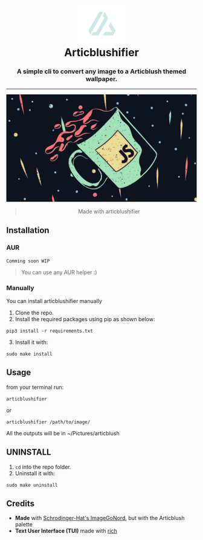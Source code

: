 <h1 align="center">
	<img src="https://github.com/articblush/.github/blob/main/src/articblush56.png" width="25%" alt="Logo"/><br/>
	Articblushifier</a>
  </h1>

 <h3 align="center">A simple cli to convert any image to a Articblush themed wallpaper.</h3>
 
 ----

<div align="center">
	<img src="./1.jpg" width="520" width="400"></img>
	<br>
	<blockquote>Made with articblushifier</blockquote>
</div>

## Installation

### AUR

``` 
Comming soon WIP
```

> You can use any AUR helper :)

### Manually

You can install articblushifier manually

1. Clone the repo.
2. Install the required packages using pip as shown below:
```
pip3 install -r requirements.txt
```
3. Install it with:
```
sudo make install
```

## Usage
from your terminal run:
```
articblushifier
```
or
```
articblushifier /path/to/image/
```

 All the outputs will be in ~/Pictures/articblush

 ## UNINSTALL
 1. ```cd``` into the repo folder.
 2. Uninstall it with:
 ```
 sudo make uninstall
 ```


 ## Credits
- **Made** with [Schrodinger-Hat's ImageGoNord](https://github.com/Schrodinger-Hat), but with the Articblush palette
- **Text User Interface (TUI)** made with [rich](https://github.com/willmcgugan/rich)

